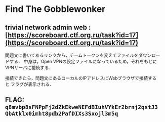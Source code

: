 
# Find The Gobblewonker
## trivial network admin web : [https://scoreboard.ctf.org.ru/task?id=17](https://scoreboard.ctf.org.ru/task?id=17)

問題文に書いてあるリンクから，チームトークンを変えてファイルをダウンロードする．
中身は，Open VPNの設定ファイルになっているため，それをもとにVPNサーバに接続する．

接続できたら，問題文にあるローカルのIPアドレスにWebブラウザで接続すると
フラグが表示される．

## FLAG: `q8mvbp8sFNPpFj2dZkEkweNEFdBIuhVYkEr2brnj2qstJ3QbAtklx0imht8pdb2PafDIXs3Sxojl3m5q`

